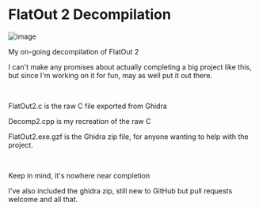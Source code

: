 # FlatOut 2 Decompilation
![image](https://github.com/ZackWilde27/FlatOut-2-decomp/assets/115175938/bf663310-558a-4638-8623-208c6d775c39)





My on-going decompilation of FlatOut 2


I can't make any promises about actually completing a big project like this, but since I'm working on it for fun, may as well put it out there.

<br>

FlatOut2.c is the raw C file exported from Ghidra

Decomp2.cpp is my recreation of the raw C

FlatOut2.exe.gzf is the Ghidra zip file, for anyone wanting to help with the project.

<br>

Keep in mind, it's nowhere near completion

I've also included the ghidra zip, still new to GitHub but pull requests welcome and all that.
